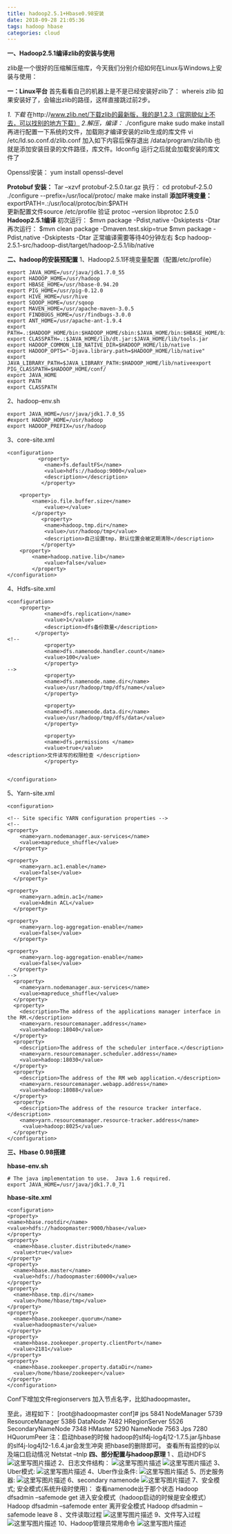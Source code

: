 ```yaml
---
title: hadoop2.5.1+Hbase0.98安装
date: 2018-09-28 21:05:36
tags: hadoop hbase
categories: cloud
---
```

**一、Hadoop2.5.1编译zlib的安装与使用**

zlib是一个很好的压缩解压缩库，今天我们分别介绍如何在Linux与Windows上安装与使用：
<!-- more -->
**一：Linux平台**
首先看看自己的机器上是不是已经安装好zlib了：
whereis zlib
如果安装好了，会输出zlib的路径，这样直接跳过前2步。

*1.	下载*
在http://www.zlib.net/下载zlib的最新版，我的是1.2.3（官网貌似上不去，可以找别的地方下载）
*2.解压，编译：*
./configure
make
sudo make install
再进行配置一下系统的文件，加载刚才编译安装的zlib生成的库文件
 vi /etc/ld.so.conf.d/zlib.conf
加入如下内容后保存退出
/data/program/zlib/lib
也就是添加安装目录的文件路径，库文件。ldconfig  运行之后就会加载安装的库文件了

Openssl安装：
yum install openssl-devel

**Protobuf 安装：**
Tar –xzvf protobuf-2.5.0.tar.gz
执行：
   cd protobuf-2.5.0
   ./configure --prefix=/usr/local/protoc/
   make
   make install
**添加环境变量：**
exportPATH=.:/usr/local/protoc/bin:$PATH  
更新配置文件source /etc/profile
   验证 protoc –version    libprotoc 2.5.0
**Hadoop2.5.1编译**
 初次运行：
    $mvn package -Pdist,native -Dskiptests -Dtar   
    再次运行：
    $mvn clean package -Dmaven.test.skip=true
    $mvn package -Pdist,native -Dskiptests -Dtar
    正常编译需要等待40分钟左右
$cp hadoop-2.5.1-src/hadoop-dist/target/hadoop-2.5.1/lib/native

**二、hadoop的安装预配置**
1、Hadoop2.5.1环境变量配置（配置/etc/profile）

```
export JAVA_HOME=/usr/java/jdk1.7.0_55
export HADOOP_HOME=/usr/hadoop
export HBASE_HOME=/usr/hbase-0.94.20
export PIG_HOME=/usr/pig-0.12.0
export HIVE_HOME=/usr/hive
export SQOOP_HOME=/usr/sqoop
export MAVEN_HOME=/usr/apache-maven-3.0.5
export FINDBUGS_HOME=/usr/findbugs-3.0.0
export ANT_HOME=/usr/apache-ant-1.9.4
export PATH=.:$HADOOP_HOME/bin:$HADOOP_HOME/sbin:$JAVA_HOME/bin:$HBASE_HOME/bin:$PIG_HOME/bin:$HIVE_HOME/bin:$SQOOP_HOME:$PATH:$MAVEN_HOME/bin:/usr/local/protoc/bin:/usr/local/zlib/lib:$FINDBUGS_HOME/bin:$ANT_HOME/bin
export CLASSPATH=.:$JAVA_HOME/lib/dt.jar:$JAVA_HOME/lib/tools.jar
export HADOOP_COMMON_LIB_NATIVE_DIR=$HADOOP_HOME/lib/native
export HADOOP_OPTS="-Djava.library.path=$HADOOP_HOME/lib/native"
export	JAVA_LIBRARY_PATH=$JAVA_LIBRARY_PATH:$HADOOP_HOME/lib/nativeexport PIG_CLASSPATH=$HADOOP_HOME/conf/
export JAVA_HOME
export PATH
export CLASSPATH

```
2、hadoop-env.sh

```
export JAVA_HOME=/usr/java/jdk1.7.0_55
#export HADOOP_HOME=/usr/hadoop
export HADOOP_PREFIX=/usr/hadoop

```
3、core-site.xml

```
<configuration>
          <property>        
            <name>fs.defaultFS</name>        
            <value>hdfs://hadoop:9000</value>   
            <description></description>   
           </property>    

	<property>
	    <name>io.file.buffer.size</name>        
            <value></value>   
        </property>              
           <property>        
            <name>hadoop.tmp.dir</name>       
            <value>/usr/hadoop/tmp</value>   
            <description>自己设置tmp，默认位置会被定期清除</description>             
           </property>
	<property>
	    <name>hadoop.native.lib</name>        
            <value>false</value>   
        </property>
</configuration>

```
4、Hdfs-site.xml

```
<configuration>
	<property>  
            <name>dfs.replication</name>    
            <value>1</value>  
            <description>dfs备份数量</description>    
         </property>
<!--
            <property>    
            <name>dfs.namenode.handler.count</name>    
            <value>100</value>    
            </property>
-->
            <property>    
            <name>dfs.namenode.name.dir</name>    
            <value>/usr/hadoop/tmp/dfs/name</value>    
            </property>

            <property>    
            <name>dfs.namenode.data.dir</name>    
            <value>/usr/hadoop/tmp/dfs/data</value>      
            </property>

            <property>    
            <name>dfs.permissions </name>    
            <value>true</value>     
<description>文件读写的权限检查 </description>  
            </property>


</configuration>

```
5、Yarn-site.xml

```
<configuration>

<!-- Site specific YARN configuration properties -->
<!--
<property>   
    <name>yarn.nodemanager.aux-services</name>   
    <value>mapreduce_shuffle</value>     
  </property>

<property>   
    <name>yarn.ac1.enable</name>   
    <value>false</value>     
  </property>

<property>   
    <name>yarn.admin.ac1</name>   
    <value>Admin ACL</value>     
  </property>

<property>   
    <name>yarn.log-aggregation-enable</name>   
    <value>false</value>     
  </property>

<property>   
    <name>yarn.log-aggregation-enable</name>   
    <value>false</value>     
  </property>
-->
  <property>   
    <name>yarn.nodemanager.aux-services</name>   
    <value>mapreduce_shuffle</value>     
  </property>         
  <property>  
    <description>The address of the applications manager interface in the RM.</description>           
    <name>yarn.resourcemanager.address</name>             
    <value>hadoop:18040</value>               
  </property>  
  <property>   
    <description>The address of the scheduler interface.</description>   
    <name>yarn.resourcemanager.scheduler.address</name>     
    <value>hadoop:18030</value>       
  </property>  
  <property>   
    <description>The address of the RM web application.</description>   
    <name>yarn.resourcemanager.webapp.address</name>     
    <value>hadoop:18088</value>       
  </property>  
  <property>   
    <description>The address of the resource tracker interface.</description>   
    <name>yarn.resourcemanager.resource-tracker.address</name>     
     <value>hadoop:8025</value>      
  </property>  
</configuration>

```
**三、Hbase 0.98搭建**

**hbase-env.sh**

```
# The java implementation to use.  Java 1.6 required.
export JAVA_HOME=/usr/java/jdk1.7.0_71

```
**hbase-site.xml**

```
<configuration>
<property>
<name>hbase.rootdir</name>
<value>hdfs://hadoopmaster:9000/hbase</value>
</property>
<property>  
  <name>hbase.cluster.distributed</name>  
  <value>true</value>  
</property>  
<property>  
  <name>hbase.master</name>  
  <value>hdfs://hadoopmaster:60000</value>  
</property>  
<property>  
  <name>hbase.tmp.dir</name>  
  <value>/home/hbase/tmp</value>  
</property>  
<property>  
  <name>hbase.zookeeper.quorum</name>  
  <value>hadoopmaster</value>  
</property>  
<property>  
  <name>hbase.zookeeper.property.clientPort</name>  
  <value>2181</value>  
</property>  
<property>  
  <name>hbase.zookeeper.property.dataDir</name>  
  <value>/home/hbase/zookeeper</value>
</property>
</configuration>

```
Conf下增加文件regionservers 加入节点名字，比如hadoopmaster。

至此，进程如下：
[root@hadoopmaster conf]# jps
5841 NodeManager
5739 ResourceManager
5386 DataNode
7482 HRegionServer
5526 SecondaryNameNode
7348 HMaster
5290 NameNode
7563 Jps
7280 HQuorumPeer
注：启动hbase的时候 hadoop的slf4j-log4j12-1.7.5.jar与hbase 的slf4j-log4j12-1.6.4.jar会发生冲突 把hbase的删除即可。
查看所有监控的ip以及端口启动情况
Netstat –tnlp
**四、部分配置与hadoop原理**
1 、启动HDFS
![这里写图片描述](2018/09/28/hadoop2-5-1-Hbase0-98安装/20151211140929829.png)
2、日志文件结构：
![这里写图片描述](2018/09/28/hadoop2-5-1-Hbase0-98安装/20151211140958933.png)
![这里写图片描述](2018/09/28/hadoop2-5-1-Hbase0-98安装/20151211141028540.png)
3、Uber模式:
![这里写图片描述](2018/09/28/hadoop2-5-1-Hbase0-98安装/20151211141128852.png)
4、Uber作业条件:
![这里写图片描述](2018/09/28/hadoop2-5-1-Hbase0-98安装/20151211141159862.png)
5、历史服务器:
![这里写图片描述](2018/09/28/hadoop2-5-1-Hbase0-98安装/20151211141228405.png)
6、secondary namenode
![这里写图片描述](2018/09/28/hadoop2-5-1-Hbase0-98安装/20151211142336518.png)
7、安全模式;
	安全模式(系统升级时使用)：
	查看namenode出于那个状态
	Hadoop dfsadmin –safemode  get
	进入安全模式（hadoop启动的时候是安全模式）
	Hadoop dfsadmin –safemode enter
	离开安全模式
	Hadoop dfsadmin –safemode leave
8 、文件读取过程
![这里写图片描述](2018/09/28/hadoop2-5-1-Hbase0-98安装/20151211142510437.png)
9、文件写入过程
![这里写图片描述](2018/09/28/hadoop2-5-1-Hbase0-98安装/20151211142610720.png)
10、Hadoop管理员常用命令
![这里写图片描述](2018/09/28/hadoop2-5-1-Hbase0-98安装/20151211142652408.png)
